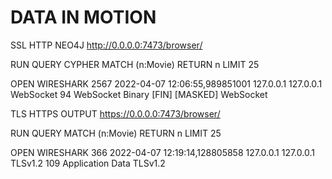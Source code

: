 # DATA IN MOTION

SSL HTTP NEO4J
http://0.0.0.0:7473/browser/

RUN QUERY CYPHER
MATCH (n:Movie) RETURN n LIMIT 25

OPEN WIRESHARK
2567	2022-04-07 12:06:55,989851001	127.0.0.1	127.0.0.1	WebSocket	94	WebSocket Binary [FIN] [MASKED]	WebSocket

TLS HTTPS OUTPUT
https://0.0.0.0:7473/browser/

RUN QUERY 
MATCH (n:Movie) RETURN n LIMIT 25

OPEN WIRESHARK
366	2022-04-07 12:19:14,128805858	127.0.0.1	127.0.0.1	TLSv1.2	109	Application Data	TLSv1.2
